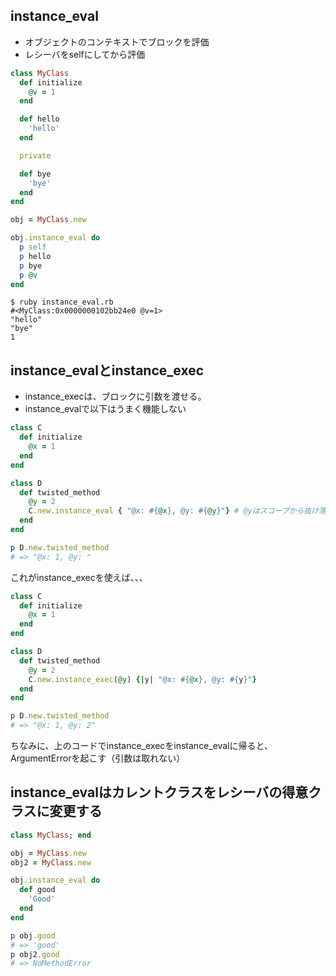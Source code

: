 ## instance_eval

- オブジェクトのコンテキストでブロックを評価
- レシーバをselfにしてから評価

```ruby
class MyClass
  def initialize
    @v = 1
  end

  def hello
    'hello'
  end

  private

  def bye
    'bye'
  end
end

obj = MyClass.new

obj.instance_eval do
  p self
  p hello
  p bye
  p @v
end
```

```shell
$ ruby instance_eval.rb
#<MyClass:0x0000000102bb24e0 @v=1>
"hello"
"bye"
1
```

## instance_evalとinstance_exec

- instance_execは、ブロックに引数を渡せる。
- instance_evalで以下はうまく機能しない

```ruby
class C
  def initialize
    @x = 1
  end
end

class D
  def twisted_method
    @y = 2
    C.new.instance_eval { "@x: #{@x}, @y: #{@y}"} # @yはスコープから抜け落ちる
  end
end

p D.new.twisted_method
# => "@x: 1, @y: "
```

これがinstance_execを使えば、、、

```ruby
class C
  def initialize
    @x = 1
  end
end

class D
  def twisted_method
    @y = 2
    C.new.instance_exec(@y) {|y| "@x: #{@x}, @y: #{y}"}
  end
end

p D.new.twisted_method
# => "@x: 1, @y: 2"
```

ちなみに、上のコードでinstance_execをinstance_evalに帰ると、ArgumentErrorを起こす（引数は取れない）

## instance_evalはカレントクラスをレシーバの得意クラスに変更する

```ruby
class MyClass; end

obj = MyClass.new
obj2 = MyClass.new

obj.instance_eval do
  def good
    'Good'
  end
end

p obj.good
# => 'good'
p obj2.good
# => NoMethodError
```
